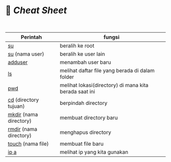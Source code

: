 # :penguin: *Cheat Sheet*

</br>

| Perintah | fungsi |
|---       |---     |
| [su]       | beralih ke root|
| [su][su-user]  (nama user)| beralih ke user lain|
| [adduser] | menambah user baru |
| [ls] | melihat daftar file yang berada di dalam folder|
| [pwd]| melihat lokasi(directory) di mana kita berada saat ini |
| [cd] (directory tujuan) | berpindah directory |
| [mkdir] (nama directory) | membuat directory baru|
| [rmdir] (nama directory) | menghapus directory |
| [touch] (nama file)| membuat file baru|
| [ip a] |melihat ip yang kita gunakan |

<!-- link -->
[su]: </CentOS/user.md#su>
[su-user]: </CentOS/user.md#su--nama-user>
[adduser]: <CentOS/user.md#adduser>
[ls]: </CentOS/directory&file.md#ls>
[pwd]: </CentOS/directory&file.md#pwd>
[cd]: </CentOS/directory&file.md#cd>
[mkdir]: </CentOS/directory&file.md#mkdir>
[rmdir]: </CentOS/directory&file.md#rmdir>
[touch]: </CentOS/directory&file.md#touch>
[ip a]: </CentOS/network.md#ip-a>
